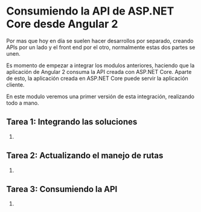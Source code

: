 # Consumiendo la API de ASP.NET Core desde Angular 2

Por mas que hoy en día se suelen hacer desarrollos por separado, creando APIs por un lado y el front end por el otro, normalmente estas dos partes se unen.

Es momento de empezar a integrar los modulos anteriores, haciendo que la aplicación de Angular 2 consuma la API creada con ASP.NET Core. Aparte de esto, la aplicación creada en ASP.NET Core puede servir la aplicación cliente.

En este modulo veremos una primer versión de esta integración, realizando todo a mano.

## Tarea 1: Integrando las soluciones

1. 

## Tarea 2: Actualizando el manejo de rutas

1. 

## Tarea 3: Consumiendo la API

1. 